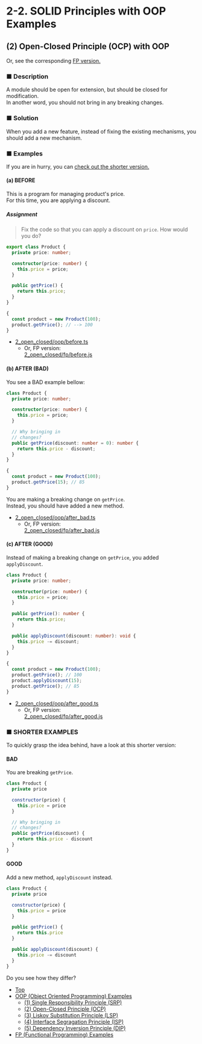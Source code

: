 # 2-2. SOLID Principles with OOP Examples

## (2) Open-Closed Principle (OCP) with OOP

Or, see the corresponding [FP version.](../fp/2_open_closed.md)

### ■ Description

A module should be open for extension, but should be closed for modification.  
In another word, you should not bring in any breaking changes.

### ■ Solution

When you add a new feature, instead of fixing the existing mechanisms,
you should add a new mechanism.

### ■ Examples

If you are in hurry,
you can [check out the shorter version.](#nutshell)

#### (a) BEFORE

This is a program for managing product's price.  
For this time, you are applying a discount.

##### Assignment

> Fix the code so that you can apply a discount on `price`.
> How would you do?

```ts
export class Product {
  private price: number;

  constructor(price: number) {
    this.price = price;
  }

  public getPrice() {
    return this.price;
  }
}

{
  const product = new Product(100);
  product.getPrice(); // --> 100
}
```

- [2_open_closed/oop/before.ts](../../src/2_open_closed/oop/before.ts)
  - Or, FP version:  
[2_open_closed/fp/before.js](../../src/2_open_closed/fp/before.js)


#### (b) AFTER (BAD)

You see a BAD example bellow:

```ts
class Product {
  private price: number;

  constructor(price: number) {
    this.price = price;
  }

  // Why bringing in
  // changes?
  public getPrice(discount: number = 0): number {
    return this.price - discount;
  }
}

{
  const product = new Product(100);
  product.getPrice(15); // 85
}
```

You are making a breaking change on `getPrice`.  
Instead, you should have added a new method.

- [2_open_closed/oop/after_bad.ts](../../src/2_open_closed/oop/after_bad.ts)
  - Or, FP version:  
[2_open_closed/fp/after_bad.js](../../src/2_open_closed/fp/after_bad.js)


#### (c) AFTER (GOOD)

Instead of making a breaking change on `getPrice`,
you added `applyDiscount`.

```ts
class Product {
  private price: number;

  constructor(price: number) {
    this.price = price;
  }

  public getPrice(): number {
    return this.price;
  }

  public applyDiscount(discount: number): void {
    this.price -= discount;
  }
}

{
  const product = new Product(100);
  product.getPrice(); // 100
  product.applyDiscount(15);
  product.getPrice(); // 85
}
```

- [2_open_closed/oop/after_good.ts](../../src/2_open_closed/oop/after_good.ts)
  - Or, FP version:  
[2_open_closed/fp/after_good.js](../../src/2_open_closed/fp/after_good.js)


<a name="nutshell"></a>
### ■ SHORTER EXAMPLES

To quickly grasp the idea behind, have a look at this shorter version:

#### BAD

You are breaking `getPrice`.

```js
class Product {
  private price

  constructor(price) {
    this.price = price
  }

  // Why bringing in
  // changes?
  public getPrice(discount) {
    return this.price - discount
  }
}
```

#### GOOD

Add a new method, `applyDiscount` instead.

```js
class Product {
  private price

  constructor(price) {
    this.price = price
  }

  public getPrice() {
    return this.price
  }

  public applyDiscount(discount) {
    this.price -= discount
  }
}
```

Do you see how they differ?

- [Top](../../README.md)
- [OOP (Object Oriented Programming) Examples](./index.md)
  - [(1) Single Responsibility Principle (SRP)](1_single_responsibility.md)
  - [(2) Open-Closed Principle (OCP)](2_open_closed.md)
  - [(3) Liskov Substitution Principle (LSP)](3_liskov_substitution.md)
  - [(4) Interface Segragation Principle (ISP)](4_interface_segragation.md)
  - [(5) Dependency Inversion Principle (DIP)](5_dependency_inversion.md)
- [FP (Functional Programming) Examples](../fp/index.md)
